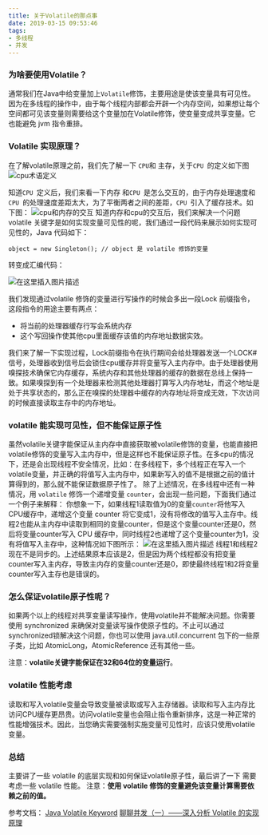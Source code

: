 ```yaml
---
title: 关于Volatile的那点事
date: 2019-03-15 09:53:46
tags:
- 多线程
- 并发
---
```

### 为啥要使用Volatile？

通常我们在Java中给变量加上`Volatile`修饰，主要用途是使该变量具有可见性。因为在多线程的操作中，由于每个线程内部都会开辟一个内存空间，如果想让每个空间都可见该变量则需要给这个变量加在Volatile修饰，使变量变成共享变量。它也能避免 jvm 指令重排。

<!-- more -->

### Volatile 实现原理？

在了解volatile原理之前，我们先了解一下 `CPU`和 主存，关于`CPU `的定义如下图
![cpu术语定义](https://img.mupaie.com/20190301100135878.png)

知道`CPU `定义后，我们来看一下内存 和`CPU `是怎么交互的，由于内存处理速度和`CPU `的处理速度差距太大，为了平衡两者之间的差距，`CPU `引入了缓存技术。如下图：
![cpu和内存的交互](https://img.mupaie.com/20190301101210752.png)
	知道内存和cpu的交互后，我们来解决一个问题 volatile 关键字是如何实现变量可见性的呢，我们通过一段代码来展示如何实现可见性的，Java 代码如下：

```
object = new Singleton(); // object 是 volatile 修饰的变量
```

转变成汇编代码：

 ![在这里插入图片描述](https://img.mupaie.com/20190301100533374.png)

我们发现通过volatile 修饰的变量进行写操作的时候会多出一段Lock 前缀指令，这段指令的用途主要有两点：

* 将当前的处理器缓存行写会系统内存
* 这个写回操作使其他cpu里面缓存该值的内存地址数据实效。

我们来了解一下实现过程，Lock前缀指令在执行期间会给处理器发送一个LOCK#信号，处理器收到信号后会锁住cpu缓存并将变量写入主内存中。由于处理器使用嗅探技术确保它内存缓存，系统内存和其他处理器的缓存的数据在总线上保持一致。如果嗅探到有一个处理器来检测其他处理器打算写入内存地址，而这个地址是处于共享状态的，那么正在嗅探的处理器中缓存的内存地址将变成无效，下次访问的时候直接读取主存中的内存地址。

### volatile 能实现可见性，但不能保证原子性

虽然volatile关键字能保证从主内存中直接获取被volatile修饰的变量，也能直接把volatile修饰的变量写入主内存中，但是这样也不能保证原子性。在多cpu的情况下，还是会出现线程不安全情况，比如：在多线程下，多个线程正在写入一个volatile变量，并正确的将值写入主内存中，如果新写入的值不是根据之前的值计算得到的，那么就不能保证数据原子性了。
除了上述情况，在多线程中还有一种情况，用 `volatile` 修饰一个递增变量 `counter`，会出现一些问题，下面我们通过一个例子来解释：
你想象一下，如果线程1读取值为0的变量`counter`将他写入CPU缓存中，递增这个变量 counter 将它变成1，没有将修改的值写入主存中。线程2也能从主内存中读取到相同的变量counter，但是这个变量counter还是0，然后将变量counter写入 CPU 缓存中，同时线程2也递增了这个变量counter为1，没有将值写入主存中，这种情况如下图所示：
![在这里插入图片描述](https://img.mupaie.com/20190301144702874.png)
线程1和线程2现在不是同步的。上述结果原本应该是2，但是因为两个线程都没有把变量counter写入主内存，导致主内存的变量counter还是0，即使最终线程1和2将变量counter写入主存也是错误的。

### 怎么保证volatile原子性呢？

如果两个以上的线程对共享变量读写操作，使用volatile并不能解决问题。你需要使用 synchronized 来确保对变量读写操作使原子性的。不止可以通过synchronized锁解决这个问题，你也可以使用 java.util.concurrent 包下的一些原子类，比如 AtomicLong，AtomicReference 还有其他一些。

注意：**volatile关键字能保证在32和64位的变量运行**。

### volatile 性能考虑

读取和写入volatile变量会导致变量被读取或写入主存储器。读取和写入主内存比访问CPU缓存更昂贵。访问volatile变量也会阻止指令重新排序，这是一种正常的性能增强技术。因此，当您确实需要强制实施变量可见性时，应该只使用volatile变量。

### 总结

主要讲了一些 volatile 的底层实现和如何保证volatile原子性，最后讲了一下 需要考虑一些 volatile 性能。
注意：__使用 volatile 修饰的变量避免该变量计算需要依赖之前的值。__

参考文档：
[Java Volatile Keyword](http://tutorials.jenkov.com/java-concurrency/volatile.html)
[聊聊并发（一）——深入分析 Volatile 的实现原理](https://www.infoq.cn/article/ftf-java-volatile)